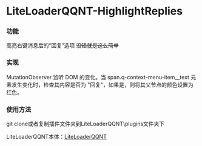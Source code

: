 # LiteLoaderQQNT-HighlightReplies

### 功能
高亮右键消息后的“回复”选项
<del>没错就是这么简单</del>

### 实现
MutationObserver 监听 DOM 的变化。当 span.q-context-menu-item__text 元素发生变化时，检查其内容是否为 "回复"，如果是，则将其父节点的颜色设置为红色。

### 使用方法
git clone或者复制插件文件夹到LiteLoaderQQNT\plugins文件夹下


LiteLoaderQQNT本体：[LiteLoaderQQNT](https://github.com/mo-jinran/LiteLoaderQQNT)
